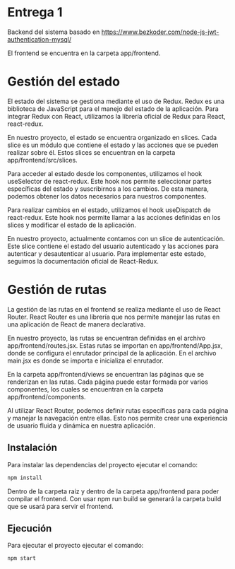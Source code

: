 # Entrega 1
Backend del sistema basado en https://www.bezkoder.com/node-js-jwt-authentication-mysql/

El frontend se encuentra en la carpeta app/frontend.

# Gestión del estado
El estado del sistema se gestiona mediante el uso de Redux. Redux es una biblioteca de JavaScript para el manejo del estado de la aplicación. Para integrar Redux con React, utilizamos la librería oficial de Redux para React, react-redux.

En nuestro proyecto, el estado se encuentra organizado en slices. Cada slice es un módulo que contiene el estado y las acciones que se pueden realizar sobre él. Estos slices se encuentran en la carpeta app/frontend/src/slices.

Para acceder al estado desde los componentes, utilizamos el hook useSelector de react-redux. Este hook nos permite seleccionar partes específicas del estado y suscribirnos a los cambios. De esta manera, podemos obtener los datos necesarios para nuestros componentes.

Para realizar cambios en el estado, utilizamos el hook useDispatch de react-redux. Este hook nos permite llamar a las acciones definidas en los slices y modificar el estado de la aplicación.

En nuestro proyecto, actualmente contamos con un slice de autenticación. Este slice contiene el estado del usuario autenticado y las acciones para autenticar y desautenticar al usuario. Para implementar este estado, seguimos la documentación oficial de React-Redux.

# Gestión de rutas
La gestión de las rutas en el frontend se realiza mediante el uso de React Router. React Router es una librería que nos permite manejar las rutas en una aplicación de React de manera declarativa.

En nuestro proyecto, las rutas se encuentran definidas en el archivo app/frontend/routes.jsx. Estas rutas se importan en app/frontend/App.jsx, donde se configura el enrutador principal de la aplicación. En el archivo main.jsx es donde se importa e inicializa el enrutador.

En la carpeta app/frontend/views se encuentran las páginas que se renderizan en las rutas. Cada página puede estar formada por varios componentes, los cuales se encuentran en la carpeta app/frontend/components.

Al utilizar React Router, podemos definir rutas específicas para cada página y manejar la navegación entre ellas. Esto nos permite crear una experiencia de usuario fluida y dinámica en nuestra aplicación.

## Instalación
Para instalar las dependencias del proyecto ejecutar el comando:
```bash
npm install
```
Dentro de la carpeta raiz y dentro de la carpeta app/frontend para poder compilar el frontend.
Con usar npm run build se generará la carpeta build que se usará para servir el frontend.

## Ejecución
Para ejecutar el proyecto ejecutar el comando:
```bash
npm start
```
